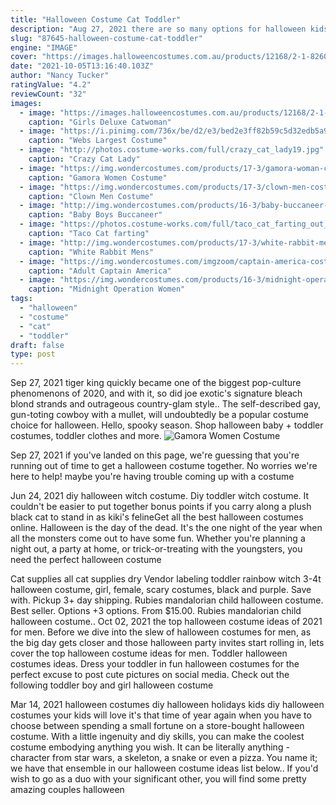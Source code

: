 ```yaml
---
title: "Halloween Costume Cat Toddler"
description: "Aug 27, 2021 there are so many options for halloween kids' costumes, it's almost impossible to settle on just one cute idea for your little monster. Let's be honest, kids dressed up as animals (baby pandas,"
slug: "87645-halloween-costume-cat-toddler"
engine: "IMAGE"
cover: "https://images.halloweencostumes.com.au/products/12168/2-1-82605/girls-deluxe-catwoman-costume.jpg"
date: "2021-10-05T13:16:40.103Z"
author: "Nancy Tucker"
ratingValue: "4.2"
reviewCount: "32"
images:
  - image: "https://images.halloweencostumes.com.au/products/12168/2-1-82605/girls-deluxe-catwoman-costume.jpg"
    caption: "Girls Deluxe Catwoman"
  - image: "https://i.pinimg.com/736x/be/d2/e3/bed2e3ff82b59c5d32edb5a99324fef7--easy-costumes-homemade-costumes.jpg"
    caption: "Webs Largest Costume"
  - image: "http://photos.costume-works.com/full/crazy_cat_lady19.jpg"
    caption: "Crazy Cat Lady"
  - image: "https://img.wondercostumes.com/products/17-3/gamora-woman-costume.jpg"
    caption: "Gamora Women Costume"
  - image: "https://img.wondercostumes.com/products/17-3/clown-men-costume.jpg"
    caption: "Clown Men Costume"
  - image: "http://img.wondercostumes.com/products/16-3/baby-buccaneer-costume.jpg"
    caption: "Baby Boys Buccaneer"
  - image: "https://photos.costume-works.com/full/taco_cat_farting_out_rainbows.jpg"
    caption: "Taco Cat farting"
  - image: "http://img.wondercostumes.com/products/17-3/white-rabbit-mens-costume.jpg"
    caption: "White Rabbit Mens"
  - image: "https://img.wondercostumes.com/imgzoom/captain-america-costume-11633.jpg"
    caption: "Adult Captain America"
  - image: "https://img.wondercostumes.com/products/16-3/midnight-operation-womens-costume.jpg"
    caption: "Midnight Operation Women"
tags:
  - "halloween"
  - "costume"
  - "cat"
  - "toddler"
draft: false
type: post
---
```


Sep 27, 2021 tiger king quickly became one of the biggest pop-culture phenomenons of 2020, and with it, so did joe exotic's signature bleach blond strands and outrageous country-glam style.. The self-described gay, gun-toting cowboy with a mullet, will undoubtedly be a popular costume choice for halloween. Hello, spooky season. Shop halloween baby + toddler costumes, toddler clothes and more.
![Gamora Women Costume](https://img.wondercostumes.com/products/17-3/gamora-woman-costume.jpg "Gamora Women Costume")

Sep 27, 2021 if you&#39;ve landed on this page, we&#39;re guessing that you&#39;re running out of time to get a halloween costume together. No worries  we&#39;re here to help! maybe you&#39;re having trouble coming up with a costume
<!--inArticleAds-->

<!--galleryOne-->

Jun 24, 2021 diy halloween witch costume.  Diy toddler witch costume. It couldn't be easier to put together  bonus points if you carry along a plush black cat to stand in as kiki's felineGet all the best halloween costumes online. Halloween is the day of the dead. It's the one night of the year when all the monsters come out to have some fun. Whether you're planning a night out, a party at home, or trick-or-treating with the youngsters, you need the perfect halloween costume
<!--inArticleAds-->

<!--galleryTwo-->

Cat supplies all cat supplies dry  Vendor labeling toddler rainbow witch 3-4t halloween costume, girl, female, scary costumes, black and purple. Save with. Pickup 3+ day shipping. Rubies mandalorian child halloween costume. Best seller. Options +3 options. From $15.00. Rubies mandalorian child halloween costume.. Oct 02, 2021 the top halloween costume ideas of 2021 for men. Before we dive into the slew of halloween costumes for men, as the big day gets closer and those halloween party invites start rolling in, lets cover the top halloween costume ideas for men. Toddler halloween costumes ideas. Dress your toddler in fun halloween costumes for the perfect excuse to post cute pictures on social media. Check out the following toddler boy and girl halloween costume
<!--galleryThree-->

Mar 14, 2021 halloween costumes diy halloween holidays kids diy halloween costumes your kids will love it's that time of year again when you have to choose between spending a small fortune on a store-bought halloween costume. With a little ingenuity and diy skills, you can make the coolest costume embodying anything you wish. It can be literally anything - character from star wars, a skeleton, a snake or even a pizza. You name it; we have that ensemble in our halloween costume ideas list below.. If you'd wish to go as a duo with your significant other, you will find some pretty amazing couples halloween